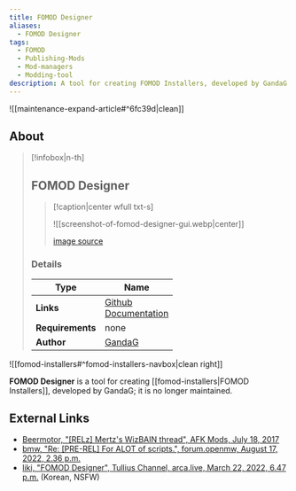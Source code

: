 ```yaml
---
title: FOMOD Designer
aliases:
  - FOMOD Designer
tags:
  - FOMOD
  - Publishing-Mods
  - Mod-managers
  - Modding-tool
description: A tool for creating FOMOD Installers, developed by GandaG - no longer maintained.
---
```


![[maintenance-expand-article#^6fc39d|clean]]

## About

> [!infobox|n-th]
> 
> ## FOMOD Designer
> 
> > [!caption|center wfull txt-s]
> > 
> > ![[screenshot-of-fomod-designer-gui.webp|center]]
> > 
> > [image source](https://arca.live/b/tullius/46798573)
> 
> ### Details
> 
> | Type | Name |
> | --- | --- |
> | **Links** | [Github](https://github.com/GandaG/fomod-designer)<br>[Documentation](https://fomod-designer.readthedocs.io/en/stable/#) |
> | **Requirements** | none |
> | **Author** | [GandaG](https://github.com/GandaG) |

![[fomod-installers#^fomod-installers-navbox|clean right]]

**FOMOD Designer** is a tool for creating [[fomod-installers|FOMOD Installers]], developed by GandaG; it is no longer maintained.

## External Links

- [Beermotor, "\[RELz\] Mertz's WizBAIN thread", AFK Mods, July 18, 2017](https://www.afkmods.com/index.php?/topic/4987-relz-mertzs-wizbain-thread/&do=findComment&comment=167500)
- [bmw, "Re: \[PRE-REL\] For ALOT of scripts.", forum.openmw, August 17, 2022, 2.36 p.m.](https://forum.openmw.org/viewtopic.php?p=72797#p72797)
- [liki, "FOMOD Designer", Tullius Channel, arca.live, March 22, 2022, 6.47 p.m.](https://arca.live/b/tullius/46798573) (Korean, NSFW)